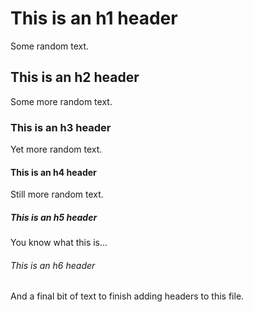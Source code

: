 # This is an h1 header

Some random text.

## This is an h2 header

Some more random text.

### This is an h3 header

Yet more random text.

#### This is an h4 header

Still more random text.

##### This is an h5 header

You know what this is...

###### This is an h6 header

And a final bit of text to finish adding headers to this file.
